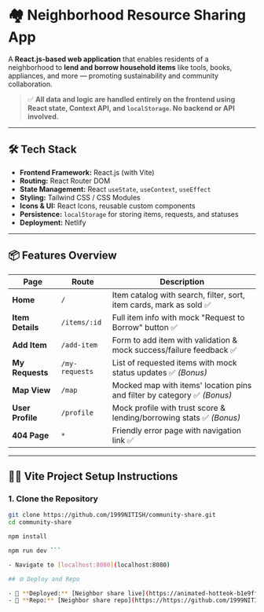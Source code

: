 # 🏘️ Neighborhood Resource Sharing App

A **React.js-based web application** that enables residents of a neighborhood to **lend and borrow household items** like tools, books, appliances, and more — promoting sustainability and community collaboration.

> ✅ **All data and logic are handled entirely on the frontend using React state, Context API, and `localStorage`. No backend or API involved.**

---

## 🛠️ Tech Stack

- **Frontend Framework:** React.js (with Vite)
- **Routing:** React Router DOM
- **State Management:** React `useState`, `useContext`, `useEffect`
- **Styling:** Tailwind CSS / CSS Modules
- **Icons & UI:** React Icons, reusable custom components
- **Persistence:** `localStorage` for storing items, requests, and statuses
- **Deployment:** Netlify 

---

## 📦 Features Overview

| Page             | Route           | Description                                                                 |
|------------------|------------------|-----------------------------------------------------------------------------|
| **Home**         | `/`              | Item catalog with search, filter, sort, item cards, mark as sold ✅         |
| **Item Details** | `/items/:id`     | Full item info with mock "Request to Borrow" button ✅                      |
| **Add Item**     | `/add-item`      | Form to add item with validation & mock success/failure feedback ✅        |
| **My Requests**  | `/my-requests`   | List of requested items with mock status updates ✅ *(Bonus)*              |
| **Map View**     | `/map`           | Mocked map with items' location pins and filter by category ✅ *(Bonus)*   |
| **User Profile** | `/profile`       | Mock profile with trust score & lending/borrowing stats ✅ *(Bonus)*       |
| **404 Page**     | `*`              | Friendly error page with navigation link ✅                                 |

---

## 🧑‍💻 Vite Project Setup Instructions

### 1. Clone the Repository

```bash
git clone https://github.com/1999NITISH/community-share.git
cd community-share

npm install

npm run dev ```

- Navigate to [localhost:8080](localhost:8080)

## 🌐 Deploy and Repo

- 🔗 **Deployed:** [Neighbor share live](https://animated-hotteok-b1e9ff.netlify.app/)
- 📁 **Repo:** [Neighbor share repo](https://https://github.com/1999NITISH/community-share)

